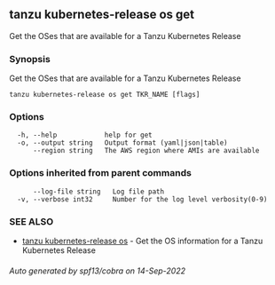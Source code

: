 ## tanzu kubernetes-release os get

Get the OSes that are available for a Tanzu Kubernetes Release

### Synopsis

Get the OSes that are available for a Tanzu Kubernetes Release

```
tanzu kubernetes-release os get TKR_NAME [flags]
```

### Options

```
  -h, --help            help for get
  -o, --output string   Output format (yaml|json|table)
      --region string   The AWS region where AMIs are available
```

### Options inherited from parent commands

```
      --log-file string   Log file path
  -v, --verbose int32     Number for the log level verbosity(0-9)
```

### SEE ALSO

* [tanzu kubernetes-release os](tanzu_kubernetes-release_os.md)	 - Get the OS information for a Tanzu Kubernetes Release

###### Auto generated by spf13/cobra on 14-Sep-2022
